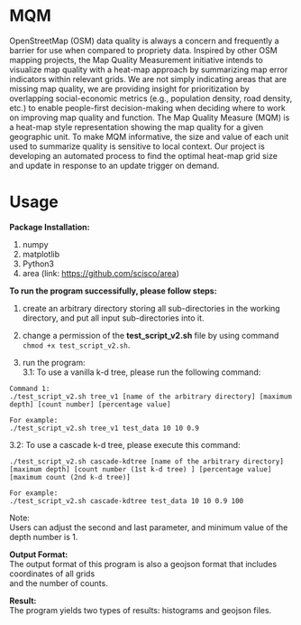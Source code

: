 # MQM

OpenStreetMap (OSM) data quality is always a concern and frequently a barrier for use when compared to propriety data. Inspired by other OSM mapping projects, the Map Quality Measurement initiative intends to visualize map quality with a heat-map approach by summarizing map error indicators within relevant grids. We are not simply indicating areas that are missing map quality, we are providing insight for prioritization by overlapping social-economic metrics (e.g., population density, road density, etc.) to enable people-first decision-making when deciding where to work on improving map quality and function. The Map Quality Measure (MQM) is a heat-map style representation showing the map quality for a given geographic unit. To make MQM informative, the size and value of each unit used to summarize quality is sensitive to local context. Our project is developing an automated process to find the optimal heat-map grid size and update in response to an update trigger on demand.

# Usage
**Package Installation:** <br />
1. numpy
2. matplotlib
3. Python3
4. area (link: https://github.com/scisco/area)

**To run the program successifully, please follow steps:** <br />
1. create an arbitrary directory storing all sub-directories in the working directory, and put all input sub-directories into it. <br />

2. change a permission of the **test_script_v2.sh** file by using command `chmod +x test_script_v2.sh`. <br />

3. run the program: <br />
3.1: To use a vanilla k-d tree, please run the following command:
   
```
Command 1:
./test_script_v2.sh tree_v1 [name of the arbitrary directory] [maximum depth] [count number] [percentage value]

For example:
./test_script_v2.sh tree_v1 test_data 10 10 0.9
```

3.2: To use a cascade k-d tree, please execute this command:
   
```
./test_script_v2.sh cascade-kdtree [name of the arbitrary directory] [maximum depth] [count number (1st k-d tree) ] [percentage value] [maximum count (2nd k-d tree)]

For example:
./test_script_v2.sh cascade-kdtree test_data 10 10 0.9 100
```

Note: <br />
Users can adjust the second and last parameter, and minimum value of the depth number is 1. <br />

**Output Format:** <br />
The output format of this program is also a geojson format that includes coordinates of all grids <br />
and the number of counts.

**Result:** <br />
The program yields two types of results: histograms and geojson files.
